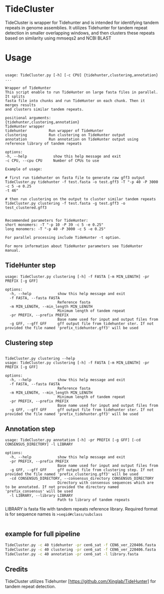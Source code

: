 # TideCluster

TideCluster is wrapper for Tidehunter and is intended for identifying tandem repeats in genome assemblies. It utilizes Tidehunter for tandem repeat detection in smaller overlapping windows, and then clusters these repeats based on similarity using mmseqs2 and NCBI BLAST

# Usage

```help

usage: TideCluster.py [-h] [-c CPU] {tidehunter,clustering,annotation} ...

Wrapper of TideHunter
This script enable to run TideHunter on large fasta files in parallel. It splits
fasta file into chunks and run TideHunter on each chunk. Then it merges results
and clusters similar tandem repeats.

positional arguments:
{tidehunter,clustering,annotation}
TideHunter wrapper
tidehunter          Run wrapper of TideHunter
clustering          Run clustering on TideHunter output
annotation          Run annotation on TideHunter output using reference library of tandem repeats

options:
-h, --help            show this help message and exit
-c CPU, --cpu CPU     Number of CPUs to use

Example of usage:

# first run tidehunter on fasta file to generate raw gff3 output
TideCluster.py tidehunter -f test.fasta -o test.gff3 -T "-p 40 -P 3000 -c 5 -e 0.25 
-t 46"

# then run clustering on the output to cluster similar tandem repeats
TideCluster.py clustering -f test.fasta -g test.gff3 -o test_clustered.gff3


Recommended parameters for TideHunter:
short monomers: -T "-p 10 -P 39 -c 5 -e 0.25"
long monomers: -T "-p 40 -P 3000 -c 5 -e 0.25"

For parallel processing include TideHunter -t option. 

For more information about TideHunter parameters see TideHunter manual.
```

## TideHunter step

```help
usage: TideCluster.py clustering [-h] -f FASTA [-m MIN_LENGTH] -pr PREFIX [-g GFF]

options:
  -h, --help            show this help message and exit
  -f FASTA, --fasta FASTA
                        Reference fasta
  -m MIN_LENGTH, --min_length MIN_LENGTH
                        Minimum length of tandem repeat
  -pr PREFIX, --prefix PREFIX
                        Base name used for input and output files from
  -g GFF, --gff GFF     gff output file from tidehunter ster. If not provided the file named 'prefix_tidehunter.gff3' will be used
```

## Clustering step

```help

TideCluster.py clustering --help
usage: TideCluster.py clustering [-h] -f FASTA [-m MIN_LENGTH] -pr PREFIX [-g GFF]

options:
  -h, --help            show this help message and exit
  -f FASTA, --fasta FASTA
                        Reference fasta
  -m MIN_LENGTH, --min_length MIN_LENGTH
                        Minimum length of tandem repeat
  -pr PREFIX, --prefix PREFIX
                        Base name used for input and output files from
  -g GFF, --gff GFF     gff output file from tidehunter ster. If not provided the file named 'prefix_tidehunter.gff3' will be used

```

## Annotation step

```help
usage: TideCluster.py annotation [-h] -pr PREFIX [-g GFF] [-cd CONSENSUS_DIRECTORY] -l LIBRARY

options:
  -h, --help            show this help message and exit
  -pr PREFIX, --prefix PREFIX
                        Base name used for input and output files from
  -g GFF, --gff GFF     gff output file from clustering step. If not provided the file named 'prefix_clustering.gff3' will be used
  -cd CONSENSUS_DIRECTORY, --consensus_directory CONSENSUS_DIRECTORY
                        Directory with consensus sequences which are to be annotated. If not provided the directory named 'prefix_consensus' will be used
  -l LIBRARY, --library LIBRARY
                        Path to library of tandem repeats

```

LIBRARY is fasta file with tandem repeats reference library.
Required format is for sequence names is `>seqid#class/subclass`

```

```

## example for full pipeline

```bash
TideCluster.py -c 40 tidehunter -pr cen6_sat -f CEN6_ver_220406.fasta -T "-p 40 -P 3000 -c 5 -e 0.25"
TideCluster.py -c 40 clustering -pr cen6_sat -f CEN6_ver_220406.fasta
TideCluster.py -c 40 annotation -pr cen6_sat -l library.fasta


```

## Credits

TideCluster utilizes Tidehunter [https://github.com/Xinglab/TideHunter] for tandem repeat detection.
